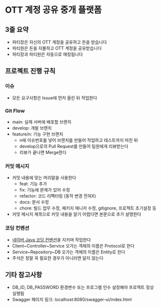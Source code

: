 # OTT 계정 공유 중개 플랫폼
## 3줄 요약
* 파티장은 자신의 OTT 계정을 공유하고 돈을 받습니다
* 파티원은 돈을 지불하고 OTT 계정을 공유받습니다
* 파티장과 파티원은 자동으로 매칭됩니다

## 프로젝트 진행 규칙
### 이슈
* 모든 요구사항은 Issue에 먼저 올린 뒤 작업한다

### Git Flow
* main: 실제 서버에 배포할 브랜치
* develop: 개발 브랜치
* feature/n: 기능 구현 브랜치
  * n에 이슈번호를 넣어 브랜치를 만들어 작업하고 테스트까지 마친 뒤
  * develop으로의 Pull Request를 만들어 팀원에게 리뷰받는다
  * 리뷰가 끝나면 Merge한다

### 커밋 메시지
* 커밋 내용에 맞는 머리말을 사용한다
  * feat: 기능 추가
  * fix: 기능에 문제가 있어 수정
  * refactor: 코드 리팩터링 (동작 변경 전혀X)
  * docs: 문서 수정
  * chore: 빌드 업무 수정, 패키지 매니저 수정, gitignore, 프로젝트 초기설정 등
* 커밋 메시지 제목으로 커밋 내용을 알기 어렵다면 본문으로 추가 설명한다

### 코딩 컨벤션
* [네이버 Java 코딩 컨벤션](https://naver.github.io/hackday-conventions-java/)을 지키며 작업한다
* Client~Controller~Service 오가는 객체의 이름은 Protocol로 한다
* Service~Repository~DB 오가는 객체의 이름은 Entity로 한다
* 주석은 정말 꼭 필요한 경우가 아니라면 달지 않는다

## 기타 참고사항
* DB_ID, DB_PASSWORD 환경변수 또는 프로그램 인수 설정해야 프로젝트 정상 실행됨
* Swagger 페이지 링크: localhost:8080/swagger-ui/index.html